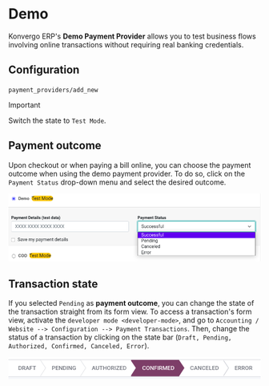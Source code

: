 # Demo

Konvergo ERP's **Demo Payment Provider** allows you to test business flows
involving online transactions without requiring real banking
credentials.

## Configuration

<div class="seealso">

`payment_providers/add_new`

</div>

> [!IMPORTANT]
> Switch the state to `Test Mode`.

## Payment outcome

Upon checkout or when paying a bill online, you can choose the payment
outcome when using the demo payment provider. To do so, click on the
`Payment Status` drop-down menu and select the desired outcome.

<img src="demo/demo-payment-outcome.png" class="align-center"
alt="Payment status outcomes." />

## Transaction state

If you selected `Pending` as **payment outcome**, you can change the
state of the transaction straight from its form view. To access a
transaction's form view, activate the `developer mode <developer-mode>`,
and go to `Accounting / Website -->
Configuration --> Payment Transactions`. Then, change the status of a
transaction by clicking on the state bar
(`Draft, Pending, Authorized, Confirmed, Canceled, Error`).

<img src="demo/demo-view-form.png" class="align-center"
alt="Transaction&#39;s status bar." />
